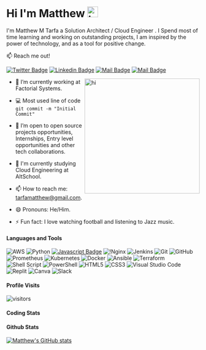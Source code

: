 # Hi I'm Matthew <img src="https://user-images.githubusercontent.com/1303154/88677602-1635ba80-d120-11ea-84d8-d263ba5fc3c0.gif" width="28px" height="28px" alt="hi">

I'm Matthew M Tarfa a Solution Architect / Cloud Engineer . I Spend most of time learning and working on outstanding projects, I am inspired by the power of technology, and as a tool for positive change.

:mailbox: Reach me out!

[![Twitter Badge](https://img.shields.io/badge/-@tarfa_matthew-1ca0f1?style=flat&labelColor=1ca0f1&logo=twitter&logoColor=white&link=https://twitter.com/tarfa_matthew)](https://twitter.com/tarfa_matthew) [![Linkedin Badge](https://img.shields.io/badge/-Matthew-0e76a8?style=flat&labelColor=0e76a8&logo=linkedin&logoColor=white)](https://www.linkedin.com/in/matthew-tarfa/) [![Mail Badge](https://img.shields.io/badge/-@matthewtarfa-e84393?style=flat&labelColor=e84393&logo=instagram&logoColor=white)](https://instagram.com/matthewtarfa) [![Mail Badge](https://img.shields.io/badge/-tarfamatthew-c0392b?style=flat&labelColor=c0392b&logo=gmail&logoColor=white)](mailto:tarfamatthew@gmail.com)

<!-- TODO: Add last video link -->
<img align = "right" src="https://ameyacloud.in/wp-content/uploads/2021/07/AMAZON-AWS-CLOUD-ENGINEER.gif" width="300" height="300" alt="hi">

- 🔭 I’m currently working at Factorial Systems.
  
- :computer: Most used line of code `git commit -m "Initial Commit"`
  
- 🤔 I’m open to open source projects opportunities, Internships, Entry level opportunities and other tech collaborations.
  
- 🌱 I'm currently studying Cloud Engineering at AltSchool. 
  
- 📫 How to reach me: tarfamatthew@gmail.com.
  
- 😄 Pronouns: He/Him.

- ⚡ Fun fact: I love watching football and listening to Jazz music.

#### Languages and Tools

<!-- TODO: Make technologies links takes you to repositories -->

![AWS](https://img.shields.io/badge/AWS-%23FF9900.svg?style=for-the-badge&logo=amazon-aws&logoColor=white) ![Python](https://img.shields.io/badge/python-3670A0?style=for-the-badge&logo=python&logoColor=ffdd54)  [![Javascript Badge](https://img.shields.io/badge/-Javascript-F0DB4F?style=for-the-badge&labelColor=black&logo=javascript&logoColor=F0DB4F)](#)  ![!Nginx](https://img.shields.io/badge/nginx-%23009639.svg?style=for-the-badge&logo=nginx&logoColor=white) ![Jenkins](https://img.shields.io/badge/jenkins-%232C5263.svg?style=for-the-badge&logo=jenkins&logoColor=white)
![Git](https://img.shields.io/badge/git-%23F05033.svg?style=for-the-badge&logo=git&logoColor=white)
 ![GitHub](https://img.shields.io/badge/github-%23121011.svg?style=for-the-badge&logo=github&logoColor=white) ![Prometheus](https://img.shields.io/badge/Prometheus-E6522C?style=for-the-badge&logo=Prometheus&logoColor=white) ![Kubernetes](https://img.shields.io/badge/kubernetes-%23326ce5.svg?style=for-the-badge&logo=kubernetes&logoColor=white) ![Docker](https://img.shields.io/badge/docker-%230db7ed.svg?style=for-the-badge&logo=docker&logoColor=white) ![Ansible](https://img.shields.io/badge/ansible-%231A1918.svg?style=for-the-badge&logo=ansible&logoColor=white) ![Terraform](https://img.shields.io/badge/terraform-%235835CC.svg?style=for-the-badge&logo=terraform&logoColor=white) ![Shell Script](https://img.shields.io/badge/shell_script-%23121011.svg?style=for-the-badge&logo=gnu-bash&logoColor=white) ![PowerShell](https://img.shields.io/badge/PowerShell-%235391FE.svg?style=for-the-badge&logo=powershell&logoColor=white) ![HTML5](https://img.shields.io/badge/html5-%23E34F26.svg?style=for-the-badge&logo=html5&logoColor=white) ![CSS3](https://img.shields.io/badge/css3-%231572B6.svg?style=for-the-badge&logo=css3&logoColor=white) ![Visual Studio Code](https://img.shields.io/badge/Visual%20Studio%20Code-0078d7.svg?style=for-the-badge&logo=visual-studio-code&logoColor=white) ![Replit](https://img.shields.io/badge/Replit-DD1200?style=for-the-badge&logo=Replit&logoColor=white) ![Canva](https://img.shields.io/badge/Canva-%2300C4CC.svg?style=for-the-badge&logo=Canva&logoColor=white) ![Slack](https://img.shields.io/badge/Slack-4A154B?style=for-the-badge&logo=slack&logoColor=white)



#### Profile Visits 

![visitors](https://visitor-badge.glitch.me/badge?page_id=matthewtarfa.matthewtarfa)



#### Coding Stats

<!--START_SECTION:waka-->
<!--END_SECTION:waka-->

#### Github Stats

[![Matthew's GitHub stats](https://github-readme-stats.vercel.app/api?username=matthewtarfa&hide=contribs,prs&theme=tokyonight)](https://github.com/matthewtarfa/github-readme-stats)







</details>


[reactplaylist]: https://www.youtube.com/watch?v=KxXXEL-k47Y&list=PLvXDmnBbOF7RnYiZvDwl2Pzcs2kfi10wd
[vscodetutorial]: https://www.youtube.com/watch?v=Bkie2ai8qeE&t=8s
[htmltutorial]: https://www.youtube.com/watch?v=VK6MXVxOsws&t=27s
[javascripttutorial]: https://www.youtube.com/watch?v=D-LHKvmX37E
